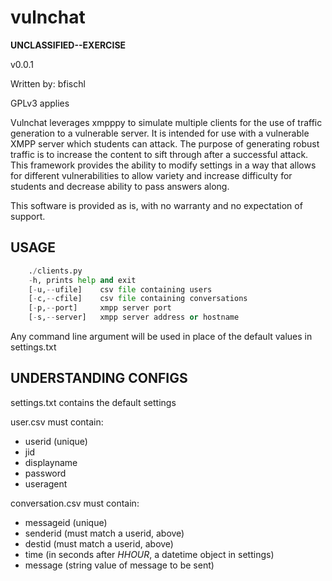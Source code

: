 # vulnchat
__UNCLASSIFIED--EXERCISE__

v0.0.1

Written by: bfischl

GPLv3 applies

Vulnchat leverages xmpppy to simulate multiple clients for the use of traffic generation
to a vulnerable server. It is intended for use with a vulnerable XMPP server which students
can attack. The purpose of generating robust traffic is to increase the content to sift through
after a successful attack. This framework provides the ability to modify settings in a way that
allows for different vulnerabilities to allow variety and increase difficulty for students and
decrease ability to pass answers along.


This software is provided as is, with no warranty and no expectation of support.


USAGE
-----
~~~python
    ./clients.py
	-h,	prints help and exit
	[-u,--ufile]	csv file containing users
	[-c,--cfile]    csv file containing conversations
	[-p,--port]     xmpp server port
	[-s,--server]   xmpp server address or hostname
~~~

Any command line argument will be used in place of the default values in settings.txt

UNDERSTANDING CONFIGS
---------------------


settings.txt contains the default settings

user.csv must contain:
* userid (unique)
* jid
* displayname
* password
* useragent

conversation.csv must contain:
* messageid (unique)
* senderid  (must match a userid, above)
* destid    (must match a userid, above)
* time      (in seconds after *HHOUR*, a datetime object in settings)
* message   (string value of message to be sent)